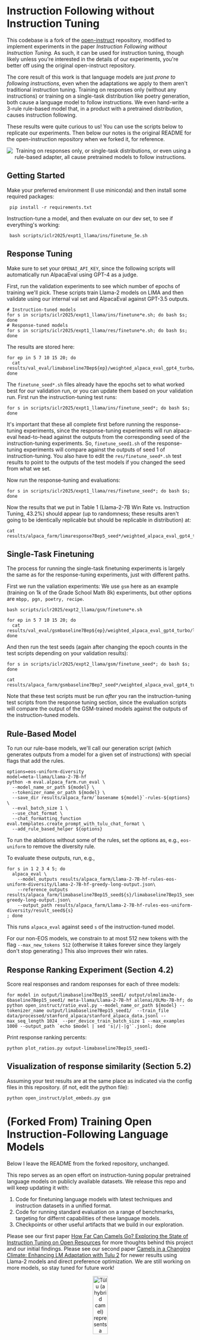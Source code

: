 
# Instruction Following without Instruction Tuning

This codebase is a fork of the [open-instruct](https://github.com/allenai/open-instruct) repository, modified to implement experiments in the paper _Instruction Following without Instruction Tuning._
As such, it can be used for instruction tuning, though likely unless you're interested in the details of our experiments, you're better off using the original open-instruct repository.

The core result of this work is that language models are just _prone to following instructions_, even when the adaptations we apply to them aren't traditional instruction tuning.
Training on responses only (without any instructions) or training on a single-task distribution like poetry generation, both cause a language model to follow instructions.
We even hand-write a 3-rule rule-based model that, in a product with a pretrained distribution, causes instruction following.

These results were quite curious to us! You can use the scripts below to replicate our experiments.
Then below our notes is the original README for the open-instruction repository when we forked it, for reference.

<p align="center" width="100%">
      <img src="images/fig1.png" alt="Training on responses only, or single-task distributions, or even using a rule-based adapter, all cause pretrained models to follow instructions." style="min-width: 200px; display: block; margin: auto;">
</p>

## Getting Started

Make your preferred environment (I use miniconda) and then install some required packages:

     pip install -r requirements.txt 

Instruction-tune a model, and then evaluate on our dev set, to see if everything's working:

     bash scripts/iclr2025/expt1_llama/ins/finetune_5e.sh

## Response Tuning

Make sure to set your `OPENAI_API_KEY`, since the following scripts will automatically run
AlpacaEval using GPT-4 as a judge.

First, run the validation experiments to see which number of epochs of training we'll pick.
These scripts train Llama-2 models on LIMA and then validate using our internal val set and
AlpacaEval against GPT-3.5 outputs.

    # Instruction-tuned models
    for s in scripts/iclr2025/expt1_llama/ins/finetune*e.sh; do bash $s; done
    # Response-tuned models
    for s in scripts/iclr2025/expt1_llama/res/finetune*e.sh; do bash $s; done

The results are stored here:

    for ep in 5 7 10 15 20; do
      cat results/val_eval/limabaseline7Bep${ep}/weighted_alpaca_eval_gpt4_turbo/leaderboard.csv
    done

The `finetune_seed*.sh` files already have the epochs set to what worked best for our validation run,
or you can update them based on your validation run. First run the instruction-tuning test runs:

    for s in scripts/iclr2025/expt1_llama/ins/finetune_seed*; do bash $s; done

It's important that these all complete first before running the response-tuning experiments,
since the response-tuning experiments will run alpaca-eval head-to-head against the outputs
from the corresponding seed of the instruction-tuning experiments.
So, `finetune_seed1.sh` of the response-tuning experiments will compare against the outputs of
seed 1 of instruction-tuning. You also have to edit the `res/finetune_seed*.sh` test results
to point to the outputs of the test models if you changed the seed from what we set.

Now run the response-tuning and evaluations:

    for s in scripts/iclr2025/expt1_llama/res/finetune_seed*; do bash $s; done

Now the results that we put in Table 1 (Llama-2-7B Win Rate vs. Instruction Tuning, 43.2%)
should appear (up to randomness; these results aren't going to be identically replicable
but should be replicable in distribution) at:

    cat results/alpaca_farm/limaresponse7Bep5_seed*/weighted_alpaca_eval_gpt4_turbo/leaderboard.csv

## Single-Task Finetuning
The process for running the single-task finetuning experiments is largely the same as for the response-tuning
experiments, just with different paths.

First we run the valiation experiments:
We use `gsm` here as an example (training on 1k of the Grade School Math 8k) experiments, but other options are `mbpp, pgn, poetry, recipe`. 

    bash scripts/iclr2025/expt2_llama/gsm/finetune*e.sh

    for ep in 5 7 10 15 20; do
      cat results/val_eval/gsmbaseline7Bep${ep}/weighted_alpaca_eval_gpt4_turbo/leaderboard.csv
    done

And then run the test seeds (again after changing the epoch counts in the test scripts depending on your validation results):

    for s in scripts/iclr2025/expt2_llama/gsm/finetune_seed*; do bash $s; done

    cat results/alpaca_farm/gsmbaseline7Bep7_seed*/weighted_alpaca_eval_gpt4_turbo/leaderboard.csv

Note that these test scripts must be run _after_ you ran the instruction-tuning test scripts from the response tuning
section, since the evaluation scripts will compare the output of the GSM-trained models against the outputs of
the instruction-tuned models.

## Rule-Based Model

To run our rule-base models, we'll call our generation script (which generates outputs from a model for a given set of instructions) with special flags that add the rules.

    options=eos-uniform-diversity
    model=meta-llama/Llama-2-7B-hf
    python -m eval.alpaca_farm.run_eval \
      --model_name_or_path ${model} \
      --tokenizer_name_or_path ${model} \
      --save_dir results/alpaca_farm/`basename ${model}`-rules-${options} \
      --eval_batch_size 1 \
      --use_chat_format \
      --chat_formatting_function eval.templates.create_prompt_with_tulu_chat_format \
      --add_rule_based_helper ${options}

To run the ablations without some of the rules, set the options as, e.g., `eos-uniform` to remove the diversity rule.

To evaluate these outputs, run, e.g.,

    for s in 1 2 3 4 5; do
      alpaca_eval \
        --model_outputs results/alpaca_farm/Llama-2-7B-hf-rules-eos-uniform-diversity/Llama-2-7B-hf-greedy-long-output.json\
        --reference_outputs results/alpaca_farm/limabaseline7Bep15_seed${s}/limabaseline7Bep15_seed${s}-greedy-long-output.json\
        --output_path results/alpaca_farm/Llama-2-7B-hf-rules-eos-uniform-diversity/result_seed${s}
    ; done

This runs `alpaca_eval` against seed `s` of the instruction-tuned model.

For our non-EOS models, we constrain to at most 512 new tokens with the flag `--max_new_tokens 512` (otherwise it takes forever since they largely don't stop generating.) This also improves their win rates.

## Response Ranking Experiment (Section 4.2)

Score real responses and random responses for each of three models:

    for model in output/limabaseline7Bep15_seed1/ output/olmolima3e-6baseline7Bep15_seed1/ meta-llama/Llama-2-7B-hf allenai/OLMo-7B-hf; do  python open_instruct/ratio_eval.py --model_name_or_path ${model} --tokenizer_name output/limabaseline7Bep15_seed1/  --train_file data/processed/stanford_alpaca/stanford_alpaca_data.jsonl --max_seq_length 1024  --per_device_train_batch_size 1 --max_examples 1000 --output_path `echo $model | sed 's|/|-|g'`.jsonl; done

Print response ranking percents:

    python plot_ratios.py output-limabaseline7Bep15_seed1- 

## Visualization of response similarity (Section 5.2)

Assuming your test results are at the same place as indicated via the config files in this repository. (if not, edit the python file):

    python open_instruct/plot_embeds.py gsm

# (Forked From) Training Open Instruction-Following Language Models
Below I leave the README from the forked repository, unchanged.

This repo serves as an open effort on instruction-tuning popular pretrained language models on publicly available datasets. We release this repo and will keep updating it with:

1. Code for finetuning language models with latest techniques and instruction datasets in a unified format.
2. Code for running standard evaluation on a range of benchmarks, targeting for differnt capabilities of these language models.
3. Checkpoints or other useful artifacts that we build in our exploration.

Please see our first paper [How Far Can Camels Go? Exploring the State of Instruction Tuning on Open Resources](https://arxiv.org/abs/2306.04751) for more thoughts behind this project and our initial findings. Please see our second paper [Camels in a Changing Climate: Enhancing LM Adaptation with Tulu 2](https://arxiv.org/abs/2311.10702) for newer results using Llama-2 models and direct preference optimization. We are still working on more models, so stay tuned for future work!

<p align="center" width="100%">
      <img src="images/tulu_logo.png" alt="Tülu (a hybrid camel) represents a suite of LLaMa models that we built by fully-finetuning them on a strong mix of datasets." style="width: 20%; min-width: 200px; display: block; margin: auto;">
</p>

## News

- [2023-11-27] We released [Camels in a Changing Climate: Enhancing LM Adaptation with Tulu 2](https://arxiv.org/abs/2311.10702). Check out our models [here](https://huggingface.co/collections/allenai/tulu-v2-suite-6551b56e743e6349aab45101). We have added a DPO finetuning script for replicating our results.
- [2023-09-26] We switched to use the official [alpaca-eval](https://github.com/tatsu-lab/alpaca_eval) library to run AlpacaFarm evaluation but use regenerated longer reference outputs. This will change our numbers reported in the paper. We will update the paper soon.
- [2023-09-25] Supported using [vLLM](https://github.com/vllm-project/vllm/) for our evaluations, which speeds up the evaluation by 10x.
- [2023-09-17] Supported [LoRA](https://arxiv.org/abs/2106.09685) and [QLoRA](https://arxiv.org/abs/2305.14314) finetuning. See [here](#parameter-efficient-finetuning) for more details.
- [2023-08-18] Added support for [ToxiGen](https://github.com/microsoft/TOXIGEN)/[TrutufulQA](https://github.com/sylinrl/TruthfulQA) evaluation. Check our `scripts/eval/` for examples of running them.
- [2023-08-08] Supported several new instruction dataset, including [LIMA](https://huggingface.co/datasets/GAIR/lima) / [WizardLM](https://github.com/nlpxucan/WizardLM) / [Open-Orca](https://huggingface.co/datasets/Open-Orca/OpenOrca). See the [preparation script](./scripts/prepare_train_data.sh) for details. Performance hasn't been evaluated yet.
- [2023-08-06] Supported LLaMa 2 finetuning and FlashAttention-2 by bumping the version of transformers and many other dependencies.
- [2023-06-29] Added [licensing info](#licensing) for our released models.
- [2023-06-09] Released Tülu (a suite of LLaMa models fully-finetuned on a strong mix of datasets) and many other checkpoints on HuggingFace [[Links]](#released-checkpoints).
- [2023-06-09] Initial release of the codebase containing the training and evaluation code for our [arxiv paper](https://arxiv.org/abs/2306.04751).

## Setup

To run training, evaluation, or inference for our finetuned models, you need to install the required packages by running the following command (after installing pytorch):

```bash
pip install -r requirements.txt
```

If you just want the dependencies for the weight diff script, use:
```bash
pip install -r weight-diff-requirements.txt
```

If you'd like to experiment with AI2's [OLMo](https://huggingface.co/allenai/OLMo-7B) models, you should also install:

```bash
pip install ai2-olmo
```

If you'd like to run experiments within a Docker environment, you can create one using:

```bash
docker build --build-arg CUDA=11.8.0 --build-arg TARGET=cudnn8-devel --build-arg DIST=ubuntu20.04 . -t <your tag here>
```

If you are internally at AI2, you can use this pre-built beaker image [here](https://beaker.org/im/01HQ1PMA9YCVKXYN6BHP5EYV5E/details).

## Training

### Dataset preparation

We include a collection of representative instruction datasets in our exploration and are adding new ones to our list. We unify them into the same chatting format. To download and prepare these datasets, simply run the following command:

```bash
./scripts/prepare_train_data.sh
```

Please check these datasets for licenses and restrictions around their use!

You can also find the processed [Tulu v1](https://huggingface.co/datasets/allenai/tulu-v1-sft-mixture) and [Tulu v2](https://huggingface.co/datasets/allenai/tulu-v2-sft-mixture) SFT datasets on HuggingFace.

### Model preparation

Generally, most huggingface-compatible causal language models should work fine with our codebase, potentially with some adjusting for different tokenizers etc. Some models may require addtional requests to download. E.g., for LLaMa 1 and 2, please consult [the Hugging Face documentation](https://huggingface.co/docs/transformers/model_doc/llama) for requesting access and converting them to a huggingface-compatible format.

### Finetuning

You can use the following command to run instruction tuning (finetuning a pretrained model to follow instructions):

```bash
./scripts/finetune_with_accelerate.sh
```

Make sure to adjust `model_name_or_path`, `tokenizer_name`, `train_file`, and `output_dir` to your models / data / setting. By default, this uses `deepspeed` with `accelerate`.

### Parameter-Efficient Finetuning

We support [LoRA](https://arxiv.org/abs/2106.09685) finetuning, wherein only a small number of parameters are updated, resulting in faster and cheaper training. For even more efficiency, we also support [QLoRA](https://arxiv.org/abs/2305.14314) finetuning, wherein the non-trained (underlying) model parameters are quantised during 4-bit training. This means you can train a 70b Llama model on a single 80GB A100! Please refer to the respective papers for more details.

Please also note you cannot currently run QLoRA with model parallelism - only data-parallel training is supported, so you cannot train a model that does not fit on one GPU. For LoRA, you can use deepspeed + zero-3 to achieve model parallelism (and FSDP is not currently supported).

Please see `./scripts/finetune_lora_with_accelerate.sh` and `./scripts/finetune_qlora_with_accelerate.sh` for example hyperparameters. We found a larger rank (e.g. 256) and higher learning rate (e.g. 2e-4) worked best. Additionally, we found that QLoRA tended to always achieve similar results to LoRA, while LoRA itself sometimes fell behind full-finetuning, especially in long, complex generation tasks. However, for most purposes, LoRA training essentially matches full-finetuning performance. We recommend merging modules learnt with QLoRA into a dequantised model (run our merge script with the `--qlora` flag).

## DPO Finetuning

For an example of how to fully finetune a model with DPO, see `scripts/dpo_train_with_accelerate.sh`. Note you will require at least 8 80GB A100s to be able to train a 7b size model, and will require more compute for anything larger. We have not tested multi-node training with this script, but it should work.

Our script also supports PEFT training with QLoRA. See `scripts/dpo_train_with_qlora.sh` for an example. We have not trained models with this, so it may require additional hyperparameter tuning to achieve reasonable results.

## Released Checkpoints

Our checkpoints can be found:

- [Here](https://huggingface.co/collections/hamishivi/tulu-v1-suite-655138c3743e6349aaa07d7d) for all Tulu v1 models.
- [Here](https://huggingface.co/collections/allenai/tulu-v2-suite-6551b56e743e6349aab45101) for all Tulu v2 models.


### Weight diff script

Our Tulu V1 models were released as weight diffs (due to LLaMa 1 license). We use a slightly modified form of the [Alpaca weight diff script](https://github.com/tatsu-lab/stanford_alpaca/blob/main/weight_diff.py), which runs the same.

To merge a model:
1. Download the relevant LLaMa model and convert it to Hugging Face format (see above).
2. Download our repository and install the right dependencies (see above).
3. Download the model diff you want.
4. Run the command below:

```bash
python scripts/weight_diff.py recover --path_raw ${hf_llama_path} --path_tuned ${output_path} --path_diff ${diff_location}
```

## Evaluation

### Benchmark-based eval

We provide the scripts for running evaluation of Huggingface/OpenAI models on a list of standard benchmarks targeting for the core capabilities of large language models. These benchmakrs include:

- [MMLU](https://github.com/hendrycks/test)
- [Grade School Math (GSM)](https://github.com/openai/grade-school-math)
- [Big-Bench Hard (BBH)](https://github.com/suzgunmirac/BIG-Bench-Hard/tree/main)
- [TydiQA](https://github.com/google-research-datasets/tydiqa)
- [Codex HumanEval](https://github.com/openai/human-eval/tree/master)
- [IFEval](https://github.com/google-research/google-research/tree/master/instruction_following_eval)
- [ToxiGen](https://github.com/microsoft/TOXIGEN)
- [XSTest](https://github.com/paul-rottger/exaggerated-safety/)
- [TruthfulQA](https://github.com/sylinrl/TruthfulQA)
- [AlpacaEval](https://github.com/tatsu-lab/alpaca_eval)

We are working on including more promising benchmarks into this list. Please stay tuned!

You can use the following script to download all the evaluation data:

```bash
./scripts/prepare_eval_data.sh
```

Evaluation scripts for different datasets are put under `./scripts`. For example, you can use the following command to run the MMLU evaluation script:

```bash
./scripts/eval/mmlu.sh
```

### Human evaluation

We release our human evaluation interface and collected annotations in the `./human_eval` folder. Please see the corresponding [README](./human_eval/README.md) for more details.

## Licensing

This codebase is licensed under Apache 2.0 as given in [LICENSE](./LICENSE).

The license we use for V1 models released (along with the base model licenses) can be found in [model_licenses/tulu_license.txt](./model_licenses/tulu_license.txt) - just replace `<MODELNAME>` with the actual model name (i.e., the name on HuggingFace).

V2 models are licensed under the [low-risk AI2 ImpACT license](https://allenai.org/licenses/impact-lr). See [here](https://allenai.org/impact-license) for more details.

## Citation

If you used this repository or our models, please cite our work:

```bibtex
@misc{wang2023far,
   title={How Far Can Camels Go? Exploring the State of Instruction Tuning on Open Resources}, 
   author={Yizhong Wang and Hamish Ivison and Pradeep Dasigi and Jack Hessel and Tushar Khot and Khyathi Raghavi Chandu and David Wadden and Kelsey MacMillan and Noah A. Smith and Iz Beltagy and Hannaneh Hajishirzi},
   year={2023},
   eprint={2306.04751},
   archivePrefix={arXiv},
   primaryClass={cs.CL}
}
```

```bibtex
@misc{ivison2023camels,
      title={Camels in a Changing Climate: Enhancing LM Adaptation with Tulu 2}, 
      author={Hamish Ivison and Yizhong Wang and Valentina Pyatkin and Nathan Lambert and Matthew Peters and Pradeep Dasigi and Joel Jang and David Wadden and Noah A. Smith and Iz Beltagy and Hannaneh Hajishirzi},
      year={2023},
      eprint={2311.10702},
      archivePrefix={arXiv},
      primaryClass={cs.CL}
}
```

